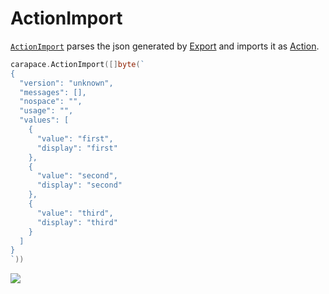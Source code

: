 # ActionImport

[`ActionImport`] parses the json generated by [Export] and imports it as [Action].

```go
carapace.ActionImport([]byte(`
{
  "version": "unknown",
  "messages": [],
  "nospace": "",
  "usage": "",
  "values": [
    {
      "value": "first",
      "display": "first"
    },
    {
      "value": "second",
      "display": "second"
    },
    {
      "value": "third",
      "display": "third"
    }
  ]
}
`))
````

![](./actionImport.cast)

[Action]:../action.md
[`ActionImport`]:https://pkg.go.dev/github.com/carapace-sh/carapace#ActionImport
[Export]:../export.md
